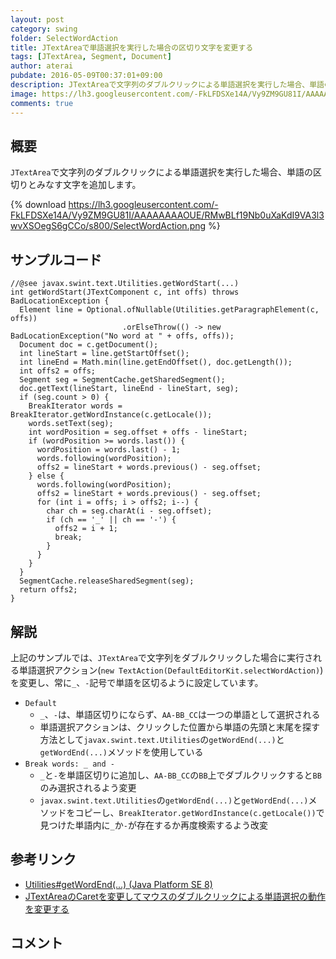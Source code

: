 ```yaml
---
layout: post
category: swing
folder: SelectWordAction
title: JTextAreaで単語選択を実行した場合の区切り文字を変更する
tags: [JTextArea, Segment, Document]
author: aterai
pubdate: 2016-05-09T00:37:01+09:00
description: JTextAreaで文字列のダブルクリックによる単語選択を実行した場合、単語の区切りとみなす文字を追加します。
image: https://lh3.googleusercontent.com/-FkLFDSXe14A/Vy9ZM9GU81I/AAAAAAAAOUE/RMwBLf19Nb0uXaKdI9VA3l3wvXSOegS6gCCo/s800/SelectWordAction.png
comments: true
---
```

## 概要
`JTextArea`で文字列のダブルクリックによる単語選択を実行した場合、単語の区切りとみなす文字を追加します。

{% download https://lh3.googleusercontent.com/-FkLFDSXe14A/Vy9ZM9GU81I/AAAAAAAAOUE/RMwBLf19Nb0uXaKdI9VA3l3wvXSOegS6gCCo/s800/SelectWordAction.png %}

## サンプルコード
<pre class="prettyprint"><code>//@see javax.swint.text.Utilities.getWordStart(...)
int getWordStart(JTextComponent c, int offs) throws BadLocationException {
  Element line = Optional.ofNullable(Utilities.getParagraphElement(c, offs))
                         .orElseThrow(() -&gt; new BadLocationException("No word at " + offs, offs));
  Document doc = c.getDocument();
  int lineStart = line.getStartOffset();
  int lineEnd = Math.min(line.getEndOffset(), doc.getLength());
  int offs2 = offs;
  Segment seg = SegmentCache.getSharedSegment();
  doc.getText(lineStart, lineEnd - lineStart, seg);
  if (seg.count &gt; 0) {
    BreakIterator words = BreakIterator.getWordInstance(c.getLocale());
    words.setText(seg);
    int wordPosition = seg.offset + offs - lineStart;
    if (wordPosition &gt;= words.last()) {
      wordPosition = words.last() - 1;
      words.following(wordPosition);
      offs2 = lineStart + words.previous() - seg.offset;
    } else {
      words.following(wordPosition);
      offs2 = lineStart + words.previous() - seg.offset;
      for (int i = offs; i &gt; offs2; i--) {
        char ch = seg.charAt(i - seg.offset);
        if (ch == '_' || ch == '-') {
          offs2 = i + 1;
          break;
        }
      }
    }
  }
  SegmentCache.releaseSharedSegment(seg);
  return offs2;
}
</code></pre>

## 解説
上記のサンプルでは、`JTextArea`で文字列をダブルクリックした場合に実行される単語選択アクション(`new TextAction(DefaultEditorKit.selectWordAction)`)を変更し、常に`_`、`-`記号で単語を区切るように設定しています。

- `Default`
    - `_`、`-`は、単語区切りにならず、`AA-BB_CC`は一つの単語として選択される
    - 単語選択アクションは、クリックした位置から単語の先頭と末尾を探す方法として`javax.swint.text.Utilities`の`getWordEnd(...)`と`getWordEnd(...)`メソッドを使用している
- `Break words: _ and -`
    - `_`と`-`を単語区切りに追加し、`AA-BB_CC`の`BB`上でダブルクリックすると`BB`のみ選択されるよう変更
    - `javax.swint.text.Utilities`の`getWordEnd(...)`と`getWordEnd(...)`メソッドをコピーし、`BreakIterator.getWordInstance(c.getLocale())`で見つけた単語内に`_`か`-`が存在するか再度検索するよう改変

<!-- dummy comment line for breaking list -->

## 参考リンク
- [Utilities#getWordEnd(...) (Java Platform SE 8)](https://docs.oracle.com/javase/jp/8/docs/api/javax/swing/text/Utilities.html#getWordEnd-javax.swing.text.JTextComponent-int-)
- [JTextAreaのCaretを変更してマウスのダブルクリックによる単語選択の動作を変更する](https://ateraimemo.com/Swing/ContinuouslySelectWords.html)

<!-- dummy comment line for breaking list -->

## コメント
